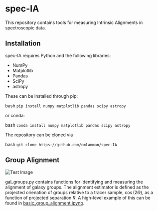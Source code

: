 # spec-IA
This repository contains tools for measuring Intrinsic Alignments in spectroscopic data.

## Installation

spec-IA requires Python and the following libraries:

- NumPy
- Matplotlib
- Pandas
- SciPy
- astropy

These can be installed through pip:

bash
```pip install numpy matplotlib pandas scipy astropy```

or conda: 

bash
```conda install numpy matplotlib pandas scipy astropy```

The repository can be cloned via 

bash
```git clone https://github.com/cmlamman/spec-IA```



## Group Alignment

![Test Image](media/group_schematic.png)

gal_groups.py contains functions for identifying and measuring the alignment of galaxy groups. The alignment estimator is defined as the projected orienation of groups relative to a tracer sample, $\cos(2\Theta)$, as a function of projected separation $R$. A high-level example of this can be found in [basic_group_alignment.ipynb](https://github.com/cmlamman/spec-IA/blob/main/basic_group_alignment.ipynb).

